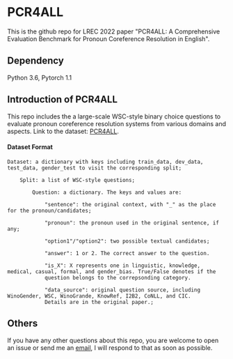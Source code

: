 # PCR4ALL

This is the github repo for LREC 2022 paper "PCR4ALL: A Comprehensive Evaluation Benchmark for Pronoun Coreference Resolution in English".

## Dependency

Python 3.6, Pytorch 1.1

## Introduction of PCR4ALL
This repo includes the a large-scale WSC-style binary choice questions to evaluate pronoun coreference resolution systems from various domains and aspects. Link to the dataset: [PCR4ALL](https://drive.google.com/file/d/10EEvJ0mkBvgaTkCuOEcV7xdzUFBTO32L/view?usp=sharing).


#### Dataset Format

    Dataset: a dictionary with keys including train_data, dev_data, test_data, gender_test to visit the corresponding split;

        Split: a list of WSC-style questions;

            Question: a dictionary. The keys and values are:

                "sentence": the original context, with "_" as the place for the pronoun/candidates;

                "pronoun": the pronoun used in the original sentence, if any;

                "option1"/"option2": two possible textual candidates;

                "answer": 1 or 2. The correct answer to the question.

                "is_X": X represents one in linguistic, knowledge, medical, casual, formal, and gender_bias. True/False denotes if the 
                question belongs to the correpsonding category.

                "data_source": original question source, including WinoGender, WSC, WinoGrande, KnowRef, I2B2, CoNLL, and CIC. 
                Details are in the original paper.;
            
## Others
If you have any other questions about this repo, you are welcome to open an issue or send me an [email](mailto:xzhaoar@connect.ust.hk), I will respond to that as soon as possible.
